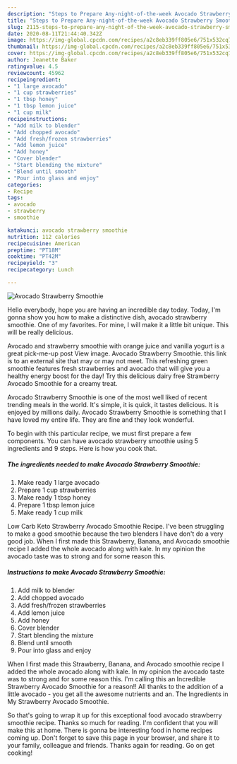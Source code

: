 ```yaml
---
description: "Steps to Prepare Any-night-of-the-week Avocado Strawberry Smoothie"
title: "Steps to Prepare Any-night-of-the-week Avocado Strawberry Smoothie"
slug: 2115-steps-to-prepare-any-night-of-the-week-avocado-strawberry-smoothie
date: 2020-08-11T21:44:40.342Z
image: https://img-global.cpcdn.com/recipes/a2c8eb339ff805e6/751x532cq70/avocado-strawberry-smoothie-recipe-main-photo.jpg
thumbnail: https://img-global.cpcdn.com/recipes/a2c8eb339ff805e6/751x532cq70/avocado-strawberry-smoothie-recipe-main-photo.jpg
cover: https://img-global.cpcdn.com/recipes/a2c8eb339ff805e6/751x532cq70/avocado-strawberry-smoothie-recipe-main-photo.jpg
author: Jeanette Baker
ratingvalue: 4.5
reviewcount: 45962
recipeingredient:
- "1 large avocado"
- "1 cup strawberries"
- "1 tbsp honey"
- "1 tbsp lemon juice"
- "1 cup milk"
recipeinstructions:
- "Add milk to blender"
- "Add chopped avocado"
- "Add fresh/frozen strawberries"
- "Add lemon juice"
- "Add honey"
- "Cover blender"
- "Start blending the mixture"
- "Blend until smooth"
- "Pour into glass and enjoy"
categories:
- Recipe
tags:
- avocado
- strawberry
- smoothie

katakunci: avocado strawberry smoothie 
nutrition: 112 calories
recipecuisine: American
preptime: "PT18M"
cooktime: "PT42M"
recipeyield: "3"
recipecategory: Lunch

---
```



![Avocado Strawberry Smoothie](https://img-global.cpcdn.com/recipes/a2c8eb339ff805e6/751x532cq70/avocado-strawberry-smoothie-recipe-main-photo.jpg)

Hello everybody, hope you are having an incredible day today. Today, I'm gonna show you how to make a distinctive dish, avocado strawberry smoothie. One of my favorites. For mine, I will make it a little bit unique. This will be really delicious.

Avocado and strawberry smoothie with orange juice and vanilla yogurt is a great pick-me-up post View image. Avocado Strawberry Smoothie. this link is to an external site that may or may not meet. This refreshing green smoothie features fresh strawberries and avocado that will give you a healthy energy boost for the day! Try this delicious dairy free Strawberry Avocado Smoothie for a creamy treat.

Avocado Strawberry Smoothie is one of the most well liked of recent trending meals in the world. It's simple, it is quick, it tastes delicious. It is enjoyed by millions daily. Avocado Strawberry Smoothie is something that I have loved my entire life. They are fine and they look wonderful.


To begin with this particular recipe, we must first prepare a few components. You can have avocado strawberry smoothie using 5 ingredients and 9 steps. Here is how you cook that.

<!--inarticleads1-->

##### The ingredients needed to make Avocado Strawberry Smoothie:

1. Make ready 1 large avocado
1. Prepare 1 cup strawberries
1. Make ready 1 tbsp honey
1. Prepare 1 tbsp lemon juice
1. Make ready 1 cup milk


Low Carb Keto Strawberry Avocado Smoothie Recipe. I&#39;ve been struggling to make a good smoothie because the two blenders I have don&#39;t do a very good job. When I first made this Strawberry, Banana, and Avocado smoothie recipe I added the whole avocado along with kale. In my opinion the avocado taste was to strong and for some reason this. 

<!--inarticleads2-->

##### Instructions to make Avocado Strawberry Smoothie:

1. Add milk to blender
1. Add chopped avocado
1. Add fresh/frozen strawberries
1. Add lemon juice
1. Add honey
1. Cover blender
1. Start blending the mixture
1. Blend until smooth
1. Pour into glass and enjoy


When I first made this Strawberry, Banana, and Avocado smoothie recipe I added the whole avocado along with kale. In my opinion the avocado taste was to strong and for some reason this. I&#39;m calling this an Incredible Strawberry Avocado Smoothie for a reason!! All thanks to the addition of a little avocado - you get all the awesome nutrients and an. The Ingredients in My Strawberry Avocado Smoothie. 

So that's going to wrap it up for this exceptional food avocado strawberry smoothie recipe. Thanks so much for reading. I'm confident that you will make this at home. There is gonna be interesting food in home recipes coming up. Don't forget to save this page in your browser, and share it to your family, colleague and friends. Thanks again for reading. Go on get cooking!
